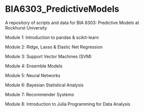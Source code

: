 # BIA6303_PredictiveModels

A repository of scripts and data for BIA 6303: Predictive Models at Rockhurst University

Module 1: Introduction to pandas & scikit-learn

Module 2: Ridge, Lasso & Elastic Net Regression

Module 3: Support Vector Machines (SVM)

Module 4: Ensemble Models

Module 5: Neural Networks

Module 6: Bayesian Statistical Analysis

Module 7: Recommender Systems

Module 8: Introduction to Julia Programming for Data Analysis

